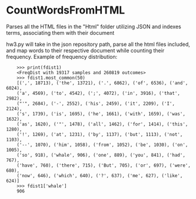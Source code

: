 # CountWordsFromHTML
Parses all the HTML files in the "Html" folder utilizing JSON and indexes terms, associating them with their document

hw3.py will take in the json repository path, parse all the html files included, and map words to their respective document while counting their frequency. Example of frequency distribution:

        >>> print(fdist1)
        <FreqDist with 19317 samples and 260819 outcomes>
        >>> fdist1.most_common(50)
        [(',', 18713), ('the', 13721), ('.', 6862), ('of', 6536), ('and', 6024),
        ('a', 4569), ('to', 4542), (';', 4072), ('in', 3916), ('that', 2982),
        ("'", 2684), ('-', 2552), ('his', 2459), ('it', 2209), ('I', 2124),
        ('s', 1739), ('is', 1695), ('he', 1661), ('with', 1659), ('was', 1632),
        ('as', 1620), ('"', 1478), ('all', 1462), ('for', 1414), ('this', 1280),
        ('!', 1269), ('at', 1231), ('by', 1137), ('but', 1113), ('not', 1103),
        ('--', 1070), ('him', 1058), ('from', 1052), ('be', 1030), ('on', 1005),
        ('so', 918), ('whale', 906), ('one', 889), ('you', 841), ('had', 767),
        ('have', 760), ('there', 715), ('But', 705), ('or', 697), ('were', 680),
        ('now', 646), ('which', 640), ('?', 637), ('me', 627), ('like', 624)]
        >>> fdist1['whale']
        906

